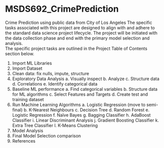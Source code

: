 # MSDS692_CrimePrediction
Crime Prediction using public data from City of Los Angeles
The specific tasks associated with this project are designed to align with and adhere to the standard data science project lifecycle. 
The project will be initiated with the data collection phase and end with the primary model selection and analysis.  
The specific project tasks are outlined in the Project Table of Contents section below. 
1.	Import ML Libraries
2.	Import Dataset
3.	Clean data: fix nulls, impute, structure
4.	Exploratory Data Analysis
      a.  Visually inspect 
      b.	Analyze 
      c.	Structure data
      d.	Correlations
      e.	Identify categorical data
5.	Baseline ML performance
      a.	Find categorical variables
      b.	Structure data for ML algorithms
      c.	Select Features and Targets
      d.	Create test and training dataset
6.	Run Machine Learning Algorithms
      a.	Logistic Regression (move to semi-final)
      b.	K-Nearest Neighbours
      c.	Decision Tree
      d.	Random Forest
      e.	Logistic Regression 
      f.	Naïve Bayes
      g.	Bagging Classifier
      h.	AdaBoost Classifier
      i.	Linear Discriminant Analysis 
      j.	Gradient Boosting Classifier
      k.	Extra Tree Classifier
      l.	K-Means Clustering
7.	Model Analysis
8.	Final Model Selection comparison
9.	References
